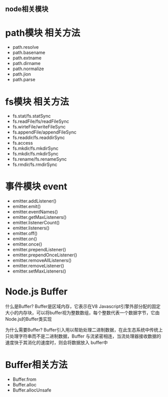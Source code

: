 ## node相关模块

# path模块 相关方法
- path.resolve
- path.basename
- path.extname
- path.dirname
- path.normalize
- path.jion
- path.parse

# fs模块 相关方法
- fs.stat/fs.statSync
- fs.readFile/fs/readFileSync
- fs.wirteFile/writeFileSync
- fs.appendFile/appendFileSync 
- fs.readdir/fs.readdirSync
- fs.access
- fs.mkdir/fs.mkdirSync
- fs.mkdir/fs.mkdirSync
- fs.rename/fs.renameSync
- fs.rmdir/fs.rmdirSync

# 事件模块 event
- emitter.addListener()
- emitter.emit()
- emitter.eventNames()
- emitter.getMaxListeners()
- emitter.listenerCount()
- emitter.listeners()
- emitter.off()
- emitter.on()
- emitter.once()
- emitter.prependListener()
- emitter.prependOnceListener()
- emitter.removeAllListeners()
- emitter.removeListener()
- emitter.setMaxListeners()

# Node.js Buffer
什么是Buffer?
Buffer是区域内存，它表示在V8 Javascript引擎外部分配的固定大小的内存块，可以将buffer视为整数数组，每个整数代表一个数据字节，它由 Node.js的Buffer类实现

为什么需要Buffer?
Buffer引入用以帮助处理二进制数据，在此生态系统中传统上只处理字符串而不是二进制数据，Buffer 与流紧密相连，当流处理器接收数据的速度快于其消化的速度时，则会将数据放入 buffer中

# Buffer相关方法
- Buffer.from
- Buffer.alloc
- Buffer.allocUnsafe